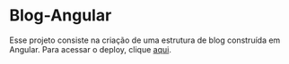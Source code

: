# Blog-Angular

Esse projeto consiste na criação de uma estrutura de blog construída em Angular. Para acessar o deploy, clique [aqui](https://blog-pi-smoky.vercel.app/).
